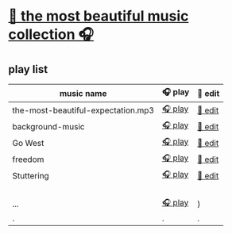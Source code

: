 # [🎉 the most beautiful music collection 🎧](https://music.xgqfrms.xyz/)


## play list

|music name|🎧 play|📝 edit|
|--|--|--|
|the-most-beautiful-expectation.mp3|[🎧 play](https://music.xgqfrms.xyz/the-most-beautiful-expectation/index.html)|[📝 edit](./the-most-beautiful-expectation)|
|background-music|[🎧 play](https://music.xgqfrms.xyz/background-music/index.html)|[📝 edit](./background-music)|
|<span title="Pet Shop Boys - Go West">Go West</span>|[🎧 play](https://music.xgqfrms.xyz/background-music/Go-West.mp3)|[📝 edit](./background-music)|
|freedom|[🎧 play](https://music.xgqfrms.xyz/background-music/freedom.mp3)|[📝 edit](./background-music)|
|Stuttering|[🎧 play](https://music.xgqfrms.xyz/background-music/docs/Stuttering.mp3)|[📝 edit](./background-music)|
||||
||||
||||
||||
|...|[🎧 play](...)|)|[📝 edit](./)|
|.|.|.|

<!--

template

||||

-->

